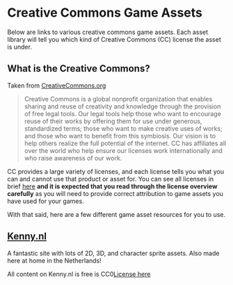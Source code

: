 # Creative Commons Game Assets
Below are links to various creative commons game assets. Each asset library will tell you which kind of Creative Commons (CC) license the asset is under. 

## What is the Creative Commons?
Taken from [CreativeCommons.org](https://creativecommons.org/faq/#what-is-creative-commons-and-what-do-you-do) 
> Creative Commons is a global nonprofit organization that enables sharing and reuse of creativity and knowledge through the provision of free legal tools. Our legal tools help those who want to encourage reuse of their works by offering them for use under generous, standardized terms; those who want to make creative uses of works; and those who want to benefit from this symbiosis. Our vision is to help others realize the full potential of the internet. CC has affiliates all over the world who help ensure our licenses work internationally and who raise awareness of our work.

CC provides a large variety of licenses, and each license tells you what you can and cannot use that product or asset for. You can see all licenses in brief [here](https://creativecommons.org/licenses/) **and it is expected that you read through the license overview carefully** as you will need to provide correct attribution to game assets you have used for your games. 

With that said, here are a few different game asset resources for you to use. 

## [Kenny.nl](https://kenney.nl/)
A fantastic site with lots of 2D, 3D, and character sprite assets. Also made here at home in the Netherlands!

All content on Kenny.nl is free is CC0[License here](https://creativecommons.org/publicdomain/zero/1.0/) 


